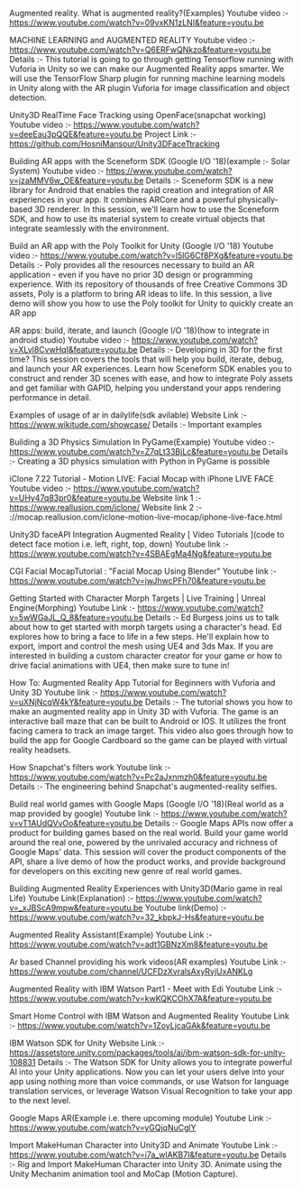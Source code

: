 Augmented reality. What is augmented reality?(Examples)
Youtube video :- https://www.youtube.com/watch?v=09vxKN1zLNI&feature=youtu.be

MACHINE LEARNING and AUGMENTED REALITY
Youtube video :- https://www.youtube.com/watch?v=Q6ERFwQNkzo&feature=youtu.be
Details :- This tutorial is going to go through getting Tensorflow running with Vuforia in Unity so we can make our Augmented Reality apps smarter.
We will use the TensorFlow Sharp plugin for running machine learning models in Unity along with the AR plugin Vuforia for image classification and object detection.

Unity3D RealTime Face Tracking using OpenFace(snapchat working)
Youtube video :- https://www.youtube.com/watch?v=deeEau3pQQE&feature=youtu.be
Project Link :- https://github.com/HosniMansour/Unity3DFaceTtracking

Building AR apps with the Sceneform SDK (Google I/O '18)(example :- Solar System)
Youtube video :- https://www.youtube.com/watch?v=jzaMMV6w_OE&feature=youtu.be
Details :- Sceneform SDK is a new library for Android that enables the rapid creation and integration of AR experiences in your app. It combines ARCore and a powerful physically-based 3D renderer.
In this session, we'll learn how to use the Sceneform SDK, and how to use its material system to create virtual objects that integrate seamlessly with the environment.

Build an AR app with the Poly Toolkit for Unity (Google I/O '18)
Youtube video :- https://www.youtube.com/watch?v=l5lG6Cf8PXg&feature=youtu.be
Details :- Poly provides all the resources necessary to build an AR application - even if you have no prior 3D design or programming experience. With its repository of thousands of free Creative Commons 3D assets, Poly is a platform to bring AR ideas to life.
In this session, a live demo will show you how to use the Poly toolkit for Unity to quickly create an AR app

AR apps: build, iterate, and launch (Google I/O '18)(how to integrate in android studio)
Youtube video :- https://www.youtube.com/watch?v=XLvl8CvwHqI&feature=youtu.be
Details :- Developing in 3D for the first time? This session covers the tools that will help you build, iterate, debug, and launch your AR experiences.
Learn how Sceneform SDK enables you to construct and render 3D scenes with ease, and how to integrate Poly assets and get familiar with GAPID, helping you understand your apps rendering performance in detail.

Examples of usage of ar in dailylife(sdk avilable)
Website Link :- https://www.wikitude.com/showcase/
Details :- Important examples

Building a 3D Physics Simulation In PyGame(Example)
Youtube video :- https://www.youtube.com/watch?v=Z7qLt33BjLc&feature=youtu.be
Details :- Creating a 3D physics simulation with Python in PyGame is possible

iClone 7.22 Tutorial - Motion LIVE: Facial Mocap with iPhone LIVE FACE
Youtube video :- https://www.youtube.com/watch?v=UHy47q83pr0&feature=youtu.be
Website link 1 :- https://www.reallusion.com/iclone/
Website link 2 :- ://mocap.reallusion.com/iclone-motion-live-mocap/iphone-live-face.html

Unity3D faceAPI Integration Augmented Reality [ Video Tutorials ](code to detect face motion i.e. left, right, top, down)
Youtube link :- https://www.youtube.com/watch?v=4SBAEgMa4Ng&feature=youtu.be

CGI Facial MocapTutorial : "Facial Mocap Using Blender"
Youtube link :- https://www.youtube.com/watch?v=jwJhwcPFh70&feature=youtu.be

Getting Started with Character Morph Targets | Live Training | Unreal Engine(Morphing)
Youtube Link :- https://www.youtube.com/watch?v=5wWGaJL_Q_8&feature=youtu.be
Details :- Ed Burgess joins us to talk about how to get started with morph targets using a character's head. Ed explores how to bring a face to life in a few steps.
He'll explain how to export, import and control the mesh using UE4 and 3ds Max.
If you are interested in building a custom character creator for your game or how to drive facial animations with UE4, then make sure to tune in!

How To: Augmented Reality App Tutorial for Beginners with Vuforia and Unity 3D
Youtube link :- https://www.youtube.com/watch?v=uXNjNcqW4kY&feature=youtu.be
Details :- The tutorial shows you how to make an augmented reality app in Unity 3D with Vuforia. The game is an interactive ball maze that can be built to Android or IOS.
It utilizes the front facing camera to track an image target.
This video also goes through how to build the app for Google Cardboard so the game can be played with virtual reality headsets.

How Snapchat's filters work
Youtube link :- https://www.youtube.com/watch?v=Pc2aJxnmzh0&feature=youtu.be
Details :- The engineering behind Snapchat's augmented-reality selfies.

Build real world games with Google Maps (Google I/O '18)(Real world as a map provided by google)
Youtube link :- https://www.youtube.com/watch?v=vT1AUdQVvOo&feature=youtu.be
Details :- Google Maps APIs now offer a product for building games based on the real world. Build your game world around the real one, powered by the unrivaled accuracy and richness of Google Maps' data.
This session will cover the product components of the API, share a live demo of how the product works, and provide background for developers on this exciting new genre of real world games.

Building Augmented Reality Experiences with Unity3D(Mario game in real Life)
Youtube Link(Explanation) :- https://www.youtube.com/watch?v=_xJBScA9mpw&feature=youtu.be
Youtube link(Demo) :- https://www.youtube.com/watch?v=32_kbpkJ-Hs&feature=youtu.be

Augmented Reality Assistant(Example)
Youtube Link :- https://www.youtube.com/watch?v=adt1GBNzXm8&feature=youtu.be

Ar based Channel providing his work videos(AR examples)
Youtube Link :- https://www.youtube.com/channel/UCFDzXvralsAxyRvjUxANKLg

Augmented Reality with IBM Watson Part1 - Meet with Edi
Youtube Link :- https://www.youtube.com/watch?v=kwKQKCOhX7A&feature=youtu.be

Smart Home Control with IBM Watson and Augmented Reality
Youtube Link :- https://www.youtube.com/watch?v=1ZoyLjcaGAk&feature=youtu.be

IBM Watson SDK for Unity
Website Link :- https://assetstore.unity.com/packages/tools/ai/ibm-watson-sdk-for-unity-108831
Details :- The Watson SDK for Unity allows you to integrate powerful AI into your Unity applications.
Now you can let your users delve into your app using nothing more than voice commands, or use Watson for language translation services, or leverage Watson Visual Recognition to take your app to the next level.

Google Maps AR(Example i.e. there upcoming module)
Youtube Link :- https://www.youtube.com/watch?v=yGQjqNuCglY

Import MakeHuman Character into Unity3D and Animate
Youtube Link :- https://www.youtube.com/watch?v=i7a_wlAKB7I&feature=youtu.be
Details :- Rig and Import MakeHuman Character into Unity 3D. Animate using the Unity Mechanim animation tool and MoCap (Motion Capture).
